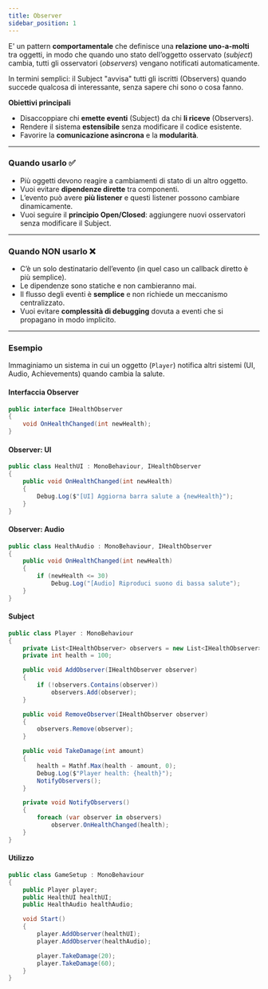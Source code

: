 ```yaml
---
title: Observer
sidebar_position: 1
---
```


E' un pattern **comportamentale** che definisce una **relazione uno-a-molti** tra oggetti, in modo che quando uno stato dell’oggetto osservato (_subject_) cambia, tutti gli osservatori (_observers_) vengano notificati automaticamente.

In termini semplici: il Subject "avvisa" tutti gli iscritti (Observers) quando succede qualcosa di interessante, senza sapere chi sono o cosa fanno.

**Obiettivi principali**

- Disaccoppiare chi **emette eventi** (Subject) da chi **li riceve** (Observers).
- Rendere il sistema **estensibile** senza modificare il codice esistente.
- Favorire la **comunicazione asincrona** e la **modularità**.

---

### Quando usarlo ✅

- Più oggetti devono reagire a cambiamenti di stato di un altro oggetto.
- Vuoi evitare **dipendenze dirette** tra componenti.
- L’evento può avere **più listener** e questi listener possono cambiare dinamicamente.
- Vuoi seguire il **principio Open/Closed**: aggiungere nuovi osservatori senza modificare il Subject.

---

### Quando NON usarlo ❌

- C’è un solo destinatario dell’evento (in quel caso un callback diretto è più semplice).
- Le dipendenze sono statiche e non cambieranno mai.
- Il flusso degli eventi è **semplice** e non richiede un meccanismo centralizzato.
- Vuoi evitare **complessità di debugging** dovuta a eventi che si propagano in modo implicito.

---

### Esempio

Immaginiamo un sistema in cui un oggetto (`Player`) notifica altri sistemi (UI, Audio, Achievements) quando cambia la salute.

#### Interfaccia Observer

```csharp
public interface IHealthObserver
{
    void OnHealthChanged(int newHealth);
}
```

#### Observer: UI

```csharp
public class HealthUI : MonoBehaviour, IHealthObserver
{
    public void OnHealthChanged(int newHealth)
    {
        Debug.Log($"[UI] Aggiorna barra salute a {newHealth}");
    }
}
```

#### Observer: Audio

```csharp
public class HealthAudio : MonoBehaviour, IHealthObserver
{
    public void OnHealthChanged(int newHealth)
    {
        if (newHealth <= 30)
            Debug.Log("[Audio] Riproduci suono di bassa salute");
    }
}
```

#### Subject

```csharp
public class Player : MonoBehaviour
{
    private List<IHealthObserver> observers = new List<IHealthObserver>();
    private int health = 100;

    public void AddObserver(IHealthObserver observer)
    {
        if (!observers.Contains(observer))
            observers.Add(observer);
    }

    public void RemoveObserver(IHealthObserver observer)
    {
        observers.Remove(observer);
    }

    public void TakeDamage(int amount)
    {
        health = Mathf.Max(health - amount, 0);
        Debug.Log($"Player health: {health}");
        NotifyObservers();
    }

    private void NotifyObservers()
    {
        foreach (var observer in observers)
            observer.OnHealthChanged(health);
    }
}
```

#### Utilizzo

```csharp
public class GameSetup : MonoBehaviour
{
    public Player player;
    public HealthUI healthUI;
    public HealthAudio healthAudio;

    void Start()
    {
        player.AddObserver(healthUI);
        player.AddObserver(healthAudio);

        player.TakeDamage(20);
        player.TakeDamage(60);
    }
}
```
